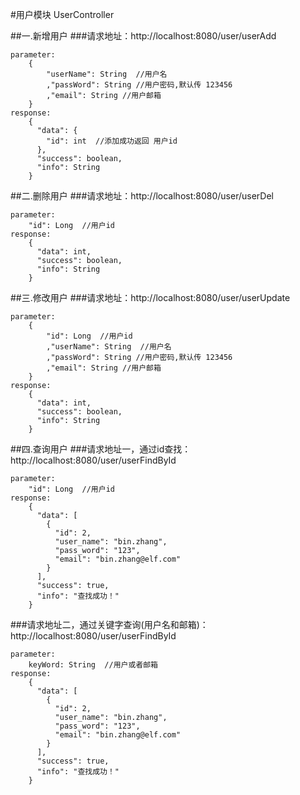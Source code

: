 #用户模块 UserController

##一.新增用户
###请求地址：http://localhost:8080/user/userAdd
```
parameter:
    {
        "userName": String  //用户名
        ,"passWord": String //用户密码,默认传 123456
        ,"email": String //用户邮箱
    }
response:
    {
      "data": {
        "id": int  //添加成功返回 用户id
      },
      "success": boolean,
      "info": String
    }
```

##二.删除用户
###请求地址：http://localhost:8080/user/userDel
```
parameter:
    "id": Long  //用户id
response:
    {
      "data": int,
      "success": boolean,
      "info": String
    }
```


##三.修改用户
###请求地址：http://localhost:8080/user/userUpdate
```
parameter:
    {
        "id": Long  //用户id
        ,"userName": String  //用户名
        ,"passWord": String //用户密码,默认传 123456
        ,"email": String //用户邮箱
    }
response:
    {
      "data": int,
      "success": boolean,
      "info": String
    }
```

##四.查询用户
###请求地址一，通过id查找：http://localhost:8080/user/userFindById
```
parameter:
    "id": Long  //用户id
response:
    {
      "data": [
        {
          "id": 2,
          "user_name": "bin.zhang",
          "pass_word": "123",
          "email": "bin.zhang@elf.com"
        }
      ],
      "success": true,
      "info": "查找成功！"
    }
```


###请求地址二，通过关键字查询(用户名和邮箱)：http://localhost:8080/user/userFindById
```
parameter:
    keyWord: String  //用户或者邮箱
response:
    {
      "data": [
        {
          "id": 2,
          "user_name": "bin.zhang",
          "pass_word": "123",
          "email": "bin.zhang@elf.com"
        }
      ],
      "success": true,
      "info": "查找成功！"
    }
```